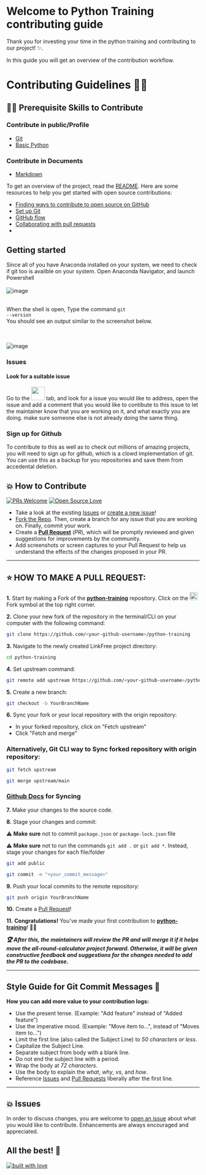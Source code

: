 # Welcome to Python Training contributing guide <!-- omit in toc -->

Thank you for investing your time in the python training and contributing to our project! :sparkles:. 

In this guide you will get an overview of the contribution workflow.

# Contributing Guidelines 👨‍💻
## 👨‍💻 Prerequisite Skills to Contribute

### Contribute in public/Profile

- [Git](https://git-scm.com/) 
- [Basic Python](https://pythonbasics.org/)

### Contribute in Documents

- [Markdown](https://www.markdownguide.org/basic-syntax/)

To get an overview of the project, read the [README](README.md). Here are some resources to help you get started with open source contributions:

- [Finding ways to contribute to open source on GitHub](https://docs.github.com/en/get-started/exploring-projects-on-github/finding-ways-to-contribute-to-open-source-on-github)
- [Set up Git](https://docs.github.com/en/get-started/quickstart/set-up-git)
- [GitHub flow](https://docs.github.com/en/get-started/quickstart/github-flow)
- [Collaborating with pull requests](https://docs.github.com/en/github/collaborating-with-pull-requests)
- 


## Getting started

Since all of you have Anaconda installed on your system, we need to check if git too is availble on your system. 
Open Anaconda Navigator, and launch Powershell
<br><br>
![image](https://user-images.githubusercontent.com/29499251/192686552-5d260efe-9a6e-4e19-87fc-5370af4b9a4c.png)
<br><br>

When the shell is open, Type the command <code>git --version</code><br>
You should see an output similar to the screenshot below.

<br><br>
![image](https://user-images.githubusercontent.com/29499251/192686924-f4b053ad-1cef-4cda-ad65-fb5dc28e24ae.png)



### Issues

#### Look for a suitable issue

Go to the <img src="https://user-images.githubusercontent.com/29499251/192687552-aa2429dc-0c5c-4e8b-8251-72baf2f73247.png" height="35"> tab, and look for a issue you would like to address, 
open the issue and add a comment that you would like to contibute to this issue to let the maintainer know that you are working on it, and what exactly you are doing.
make sure someone else is not already doing the same thing.

### Sign up for Github
To contribute to this as well as to check out millions of amazing projects, you will need to sign up for github, 
which is a clowd implementation of git. You can use this as a backup for you repositories and save them from accedental deletion.


## 💥 How to Contribute

[![PRs Welcome](https://img.shields.io/badge/PRs-welcome-brightgreen.svg?style=flat-square)](https://github.com/nihilistdbanana/python-training/pulls)
[![Open Source Love](https://badges.frapsoft.com/os/v1/open-source.png?v=103)](https://github.com/nihilistdbanana/)

- Take a look at the existing [Issues](https://github.com/nihilistdbanana/python-training/issues) or [create a new issue](https://github.com/nihilistdbanana/python-training/issues/new/choose)!
- [Fork the Repo](https://github.com/Susmita-Dey/all-round-calculator/fork). Then, create a branch for any issue that you are working on. Finally, commit your work.
- Create a **[Pull Request](https://github.com/nihilistdbanana/python-training/compare)** (_PR_), which will be promptly reviewed and given suggestions for improvements by the community.
- Add screenshots or screen captures to your Pull Request to help us understand the effects of the changes proposed in your PR.


---
## ⭐ HOW TO MAKE A PULL REQUEST:

**1.** Start by making a Fork of the [**python-training**](https://github.com/nihilistdbanana/python-training/) repository. Click on the <a href="https://github.com/nihilistdbanana/python-training/fork"><img src="https://i.imgur.com/G4z1kEe.png" height="21" width="21"></a>Fork symbol at the top right corner.

**2.** Clone your new fork of the repository in the terminal/CLI on your computer with the following command:

```bash
git clone https://github.com/<your-github-username>/python-training
```

**3.** Navigate to the newly created LinkFree project directory:

```bash
cd python-training
```

**4.** Set upstream command:

```bash
git remote add upstream https://github.com/<your-github-username>/python-training.git
```

**5.** Create a new branch:

```bash
git checkout -b YourBranchName
```

**6.** Sync your fork or your local repository with the origin repository:

- In your forked repository, click on "Fetch upstream"
- Click "Fetch and merge"

### Alternatively, Git CLI way to Sync forked repository with origin repository:

```bash
git fetch upstream
```

```bash
git merge upstream/main
```

### [Github Docs](https://docs.github.com/en/github/collaborating-with-pull-requests/addressing-merge-conflicts/resolving-a-merge-conflict-on-github) for Syncing

**7.** Make your changes to the source code.

**8.** Stage your changes and commit:

⚠️ **Make sure** not to commit `package.json` or `package-lock.json` file

⚠️ **Make sure** not to run the commands `git add .` or `git add *`. Instead, stage your changes for each file/folder

```bash
git add public
```

```bash
git commit -m "<your_commit_message>"
```

**9.** Push your local commits to the remote repository:

```bash
git push origin YourBranchName
```

**10.** Create a [Pull Request](https://help.github.com/en/github/collaborating-with-issues-and-pull-requests/creating-a-pull-request)!

**11.** **Congratulations!** You've made your first contribution to [**python-training**](https://github.com/nihilistdbanana/python-training/graphs/contributors)! 🙌🏼

**_:trophy: After this, the maintainers will review the PR and will merge it if it helps move the all-round-calculator project forward. Otherwise, it will be given constructive feedback and suggestions for the changes needed to add the PR to the codebase._**

---

## Style Guide for Git Commit Messages :memo:

**How you can add more value to your contribution logs:**

- Use the present tense. (Example: "Add feature" instead of "Added feature")
- Use the imperative mood. (Example: "Move item to...", instead of "Moves item to...")
- Limit the first line (also called the Subject Line) to _50 characters or less_.
- Capitalize the Subject Line.
- Separate subject from body with a blank line.
- Do not end the subject line with a period.
- Wrap the body at _72 characters_.
- Use the body to explain the _what_, _why_, _vs_, and _how_.
- Reference [Issues](https://github.com/nihilistdbanana/python-training/issues) and [Pull Requests](https://github.com/nihilistdbanana/python-training/pulls) liberally after the first line.

---
## 💥 Issues

In order to discuss changes, you are welcome to [open an issue](https://github.com/nihilistdbanana/python-training/issues/new/choose) about what you would like to contribute. Enhancements are always encouraged and appreciated.

## All the best! 🥇

[![built with love](https://forthebadge.com/images/badges/built-with-love.svg)](https://github.com/nihilistdbanana)

